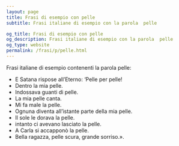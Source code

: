 ```yaml
---
layout: page
title: Frasi di esempio con pelle 
subtitle: Frasi italiane di esempio con la parola  pelle

og_title: Frasi di esempio con pelle 
og_description: Frasi italiane di esempio con la parola  pelle
og_type: website
permalink: /frasi/p/pelle.html
---
```


Frasi italiane di esempio contenenti la parola pelle:


- E Satana rispose all’Eterno: ‘Pelle per pelle!
- Dentro la mia pelle.
- Indossava guanti di pelle.
- La mia pelle canta.
- Mi fa male la pelle.
- Ognuna diventa all’istante parte della mia pelle.
- Il sole le dorava la pelle.
- intanto ci avevano lasciato la pelle.
- A Carla si accapponò la pelle.
- Bella ragazza, pelle scura, grande sorriso.».
